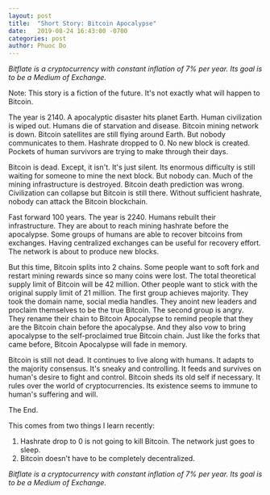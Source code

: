 ```yaml
---
layout: post
title:  "Short Story: Bitcoin Apocalypse"
date:   2019-08-24 16:43:00 -0700
categories: post
author: Phuoc Do
---
```


*Bitflate is a cryptocurrency with constant inflation of 7% per year. Its goal is to be a Medium of Exchange.*

Note: This story is a fiction of the future. It's not exactly what will happen to Bitcoin.

The year is 2140. A apocalyptic disaster hits planet Earth. Human civilization is wiped out. Humans die of starvation and disease. Bitcoin mining network is down. Bitcoin satellites are still flying around Earth. But nobody communicates to them. Hashrate dropped to 0. No new block is created. Pockets of human survivors are trying to make through their days.

Bitcoin is dead. Except, it isn't. It's just silent. Its enormous difficulty is still waiting for someone to mine the next block. But nobody can. Much of the mining infrastructure is destroyed. Bitcoin death prediction was wrong. Civilization can collapse but Bitcoin is still there. Without sufficient hashrate, nobody can attack the Bitcoin blockchain.

Fast forward 100 years. The year is 2240. Humans rebuilt their infrastructure. They are about to reach mining hashrate before the apocalypse. Some groups of humans are able to recover bitcoins from exchanges. Having centralized exchanges can be useful for recovery effort. The network is about to produce new blocks.

But this time, Bitcoin splits into 2 chains. Some people want to soft fork and restart mining rewards since so many coins were lost. The total theoretical supply limit of Bitcoin will be 42 million. Other people want to stick with the original supply limit of 21 million. The first group achieves majority. They took the domain name, social media handles. They anoint new leaders and proclaim themselves to be the true Bitcoin. The second group is angry. They rename their chain to Bitcoin Apocalypse to remind people that they are the Bitcoin chain before the apocalypse. And they also vow to bring apocalypse to the self-proclaimed true Bitcoin chain. Just like the forks that came before, Bitcoin Apocalypse will fade in memory.

Bitcoin is still not dead. It continues to live along with humans. It adapts to the majority consensus. It's sneaky and controlling. It feeds and survives on human's desire to fight and control. Bitcoin sheds its old self if necessary. It rules over the world of cryptocurrencies. Its existence seems to immune to human's suffering and will.

The End.

This comes from two things I learn recently:

1. Hashrate drop to 0 is not going to kill Bitcoin. The network just goes to sleep.
2. Bitcoin doesn't have to be completely decentralized.

*Bitflate is a cryptocurrency with constant inflation of 7% per year. Its goal is to be a Medium of Exchange.*